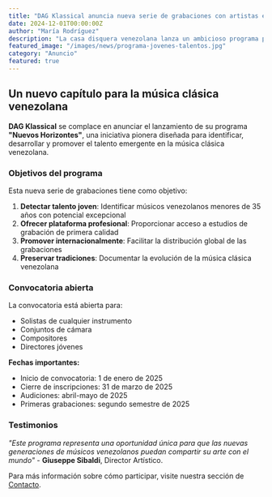 ```yaml
---
title: "DAG Klassical anuncia nueva serie de grabaciones con artistas emergentes"
date: 2024-12-01T00:00:00Z
author: "María Rodríguez"
description: "La casa disquera venezolana lanza un ambicioso programa para apoyar a jóvenes talentos de la música clásica nacional."
featured_image: "/images/news/programa-jovenes-talentos.jpg"
category: "Anuncio"
featured: true
---
```


## Un nuevo capítulo para la música clásica venezolana

**DAG Klassical** se complace en anunciar el lanzamiento de su programa **"Nuevos Horizontes"**, una iniciativa pionera diseñada para identificar, desarrollar y promover el talento emergente en la música clásica venezolana.

### Objetivos del programa

Esta nueva serie de grabaciones tiene como objetivo:

1. **Detectar talento joven**: Identificar músicos venezolanos menores de 35 años con potencial excepcional
2. **Ofrecer plataforma profesional**: Proporcionar acceso a estudios de grabación de primera calidad
3. **Promover internacionalmente**: Facilitar la distribución global de las grabaciones
4. **Preservar tradiciones**: Documentar la evolución de la música clásica venezolana

### Convocatoria abierta

La convocatoria está abierta para:

- Solistas de cualquier instrumento
- Conjuntos de cámara
- Compositores
- Directores jóvenes

**Fechas importantes:**

- Inicio de convocatoria: 1 de enero de 2025
- Cierre de inscripciones: 31 de marzo de 2025
- Audiciones: abril-mayo de 2025
- Primeras grabaciones: segundo semestre de 2025

### Testimonios

*"Este programa representa una oportunidad única para que las nuevas generaciones de músicos venezolanos puedan compartir su arte con el mundo"* - **Giuseppe Sibaldi**, Director Artístico.

Para más información sobre cómo participar, visite nuestra sección de [Contacto](/dag-www/contacto/).
